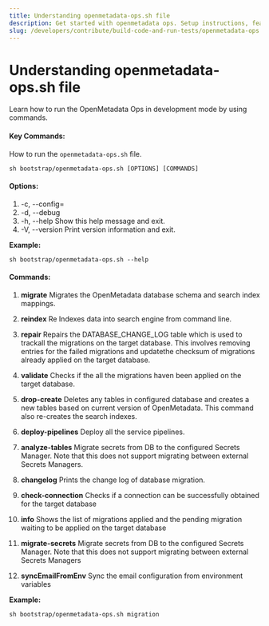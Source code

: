 ```yaml
---
title: Understanding openmetadata-ops.sh file
description: Get started with openmetadata ops. Setup instructions, features, and configuration details inside.
slug: /developers/contribute/build-code-and-run-tests/openmetadata-ops
---
```


# Understanding openmetadata-ops.sh file
Learn how to run the OpenMetadata Ops in development mode by using commands.

#### Key Commands:
How to run the `openmetadata-ops.sh` file.
```shell
sh bootstrap/openmetadata-ops.sh [OPTIONS] [COMMANDS]
```

#### Options:
 1. -c, --config=<configFilePath>
 2. -d, --debug
 3. -h, --help      Show this help message and exit.
 4. -V, --version   Print version information and exit.

**Example:**
```shell
sh bootstrap/openmetadata-ops.sh --help
```

#### Commands:
 1. **migrate**         Migrates the OpenMetadata database schema and search index mappings.

 2. **reindex**         Re Indexes data into search engine from command line.

 3. **repair**          Repairs the DATABASE_CHANGE_LOG table which is used to trackall the migrations on the target database. This involves removing entries for the failed migrations and updatethe checksum of migrations already applied on the target database.

 4. **validate**        Checks if the all the migrations haven been applied on the target database.
  
 5. **drop-create**     Deletes any tables in configured database and creates a new tables based on current version of OpenMetadata. This command also re-creates the search indexes.

 6. **deploy-pipelines**  Deploy all the service pipelines.

 7. **analyze-tables**    Migrate secrets from DB to the configured Secrets Manager. Note that this does not support migrating between external Secrets Managers.

 8. **changelog**         Prints the change log of database migration.

 9. **check-connection**  Checks if a connection can be successfully obtained for the target database

 10. **info**              Shows the list of migrations applied and the pending migration waiting to be applied on the target database

 11. **migrate-secrets**   Migrate secrets from DB to the configured Secrets Manager. Note that this does not support migrating between external Secrets Managers

 12. **syncEmailFromEnv**  Sync the email configuration from environment variables

**Example:**
```shell
sh bootstrap/openmetadata-ops.sh migration
```
